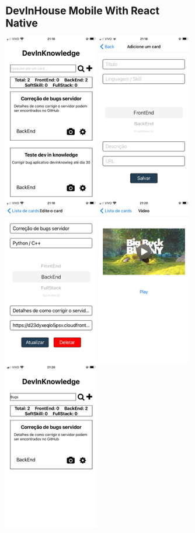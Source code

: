# DevInHouse Mobile With React Native

<img src="https://github.com/tiagodgy/DevInKnowledge-Mobile-React-Native/blob/master/src/screenShots/cards%20display%20screen.jpeg" width="250">
<img src="https://github.com/tiagodgy/DevInKnowledge-Mobile-React-Native/blob/master/src/screenShots/create%20a%20new%20card.jpeg" width="250">
<img src="https://github.com/tiagodgy/DevInKnowledge-Mobile-React-Native/blob/master/src/screenShots/edit%20a%20card.jpeg" width="250">
<img src="https://github.com/tiagodgy/DevInKnowledge-Mobile-React-Native/blob/master/src/screenShots/play%20video.jpeg" width="250">
<img src="https://github.com/tiagodgy/DevInKnowledge-Mobile-React-Native/blob/master/src/screenShots/search%20for%20cards.jpeg" width="250">

